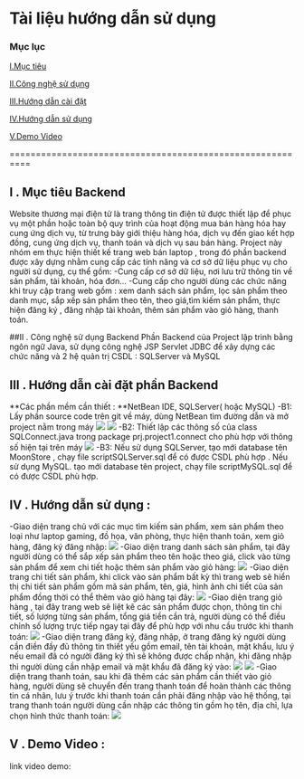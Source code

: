 # Tài liệu hướng dẫn sử dụng

### Mục lục

[I.Mục tiêu](#muctieu)

[II.Công nghệ sử dụng](#congnghesudung)

[III.Hướng dẫn cài đặt](#huongdancaidat)

[IV.Hướng dẫn sử dụng](#huongdansudung)

[V.Demo Video](#demovideo)


==========================================================

<a name="muctieu"></a>
## I . Mục tiêu Backend
Website thương mại điện tử là trang thông tin điện tử được thiết lập để phục vụ một phần hoặc toàn bộ quy trình của hoạt động mua bán hàng hóa hay cung ứng dịch vụ, từ trưng bày giới thiệu hàng hóa, dịch vụ đến giao kết hợp đồng, cung ứng dịch vụ, thanh toán và dịch vụ sau bán hàng.
Project này nhóm em thực hiện thiết kế trang web bán laptop , trong đó phần backend được xây dựng nhằm cung cấp các tính năng và cơ sở dữ liệu phục vụ cho người sử dụng, cụ thể gồm:
-Cung cấp cơ sở dữ liệu, nơi lưu trữ thông tin về sản phẩm, tài khoản, hóa đơn...
-Cung cấp cho người dùng các chức năng khi truy cập trang web gồm : xem danh sách sản phẩm, lọc sản phẩm theo danh mục, sắp xếp sản phẩm theo tên, theo giá,tìm kiếm sản phẩm, thực hiện đăng ký , đăng nhập tài khoản, thêm sản phẩm vào giỏ hàng, thanh toán.

<a name="congnghesudung"></a>
##II . Công nghệ sử dụng Backend
Phần Backend của Project lập trình bằng ngôn ngữ Java, sử dụng công nghệ JSP Servlet JDBC để xây dựng các chức năng và 2 hệ quản trị CSDL : SQLServer và MySQL

<a name="huongdancaidat"></a>
## III . Hướng dẫn cài đặt phần Backend
**Các phần mềm cần thiết : **NetBean IDE, SQLServer( hoặc MySQL)
-B1: Lấy phần source code trên git về máy, dùng NetBean tìm đường dẫn và mở project nằm trong máy
<img src=https://imgur.com/wKEuXvP>
<img src=https://imgur.com/SGNi3Re>
-B2: Thiết lập các thông số của class SQLConnect.java trong package prj.project1.connect cho phù hợp với thông số hiện tại trên máy
<img src=https://imgur.com/0b6WZI7>
-B3: Nếu sử dụng SQLServer, tạo mới database tên MoonStore , chạy file scriptSQLServer.sql để có được CSDL phù hợp .
Nếu sử dụng MySQL. tạo mới database tên project, chạy file scriptMySQL.sql để có được CSDL phù hợp.

<a name="huongdansudung"></a>
## IV . Hướng dẫn sử dụng :
-Giao diện trang chủ với các mục tìm kiếm sản phẩm, xem sản phẩm theo loại như laptop gaming, đồ họa, văn phòng, thực hiện thanh toán, xem giỏ hàng, đăng ký đăng nhập:
<img src=https://imgur.com/IBooYO7>
-Giao diện trang danh sách sản phẩm, tại đây người dùng có thể sắp xếp sản phẩm theo tên hoặc theo giá, click vào từng sản phẩm để xem chi tiết hoặc thêm sản phẩm vào giỏ hàng:
<img src=https://imgur.com/dSt0aIH>
-Giao diện trang chi tiết sản phẩm, khi click vào sản phẩm bất kỳ thì trang web sẽ hiển thị chi tiết sản phẩm gồm mã sản phẩm, tên, giá, hình ảnh chi tiết của sản phẩm đồng thời có thể thêm vào giỏ hàng tại đây:
<img src=https://imgur.com/oRRoiDa>
-Giao diện trang giỏ hàng , tại đây trang web sẽ liệt kê các sản phẩm được chọn, thông tin chi tiết, số lượng từng sản phẩm, tổng giá tiền cần trả, người dùng có thể điều chỉnh số lượng trực tiếp ngay tại đây để phù hợp với nhu cầu trước khi thanh toán:
<img src=https://imgur.com/52yynsG>
-Giao diện trang đăng ký, đăng nhập, ở trang đăng ký người dùng cần điền đầy đủ thông tin thiết yếu gồm email, tên tài khoản, mật khẩu, lưu ý nếu email đã có người đăng ký thì sẽ không được chấp nhận, khi đăng nhập thì người dùng cần nhập email và mật khẩu đã đăng ký vào:
<img src=https://imgur.com/ZMBFpe8>
<img src=https://imgur.com/7AVCEJh>
-Giao diện trang thanh toán, sau khi đã thêm các sản phẩm cần thiết vào giỏ hàng, người dùng sẽ chuyển đến trang thanh toán để hoàn thành các thông tin cá nhân, lưu ý trước khi thanh toán cần phải đăng nhập vào hệ thống, tại trang thanh toán người dùng cần nhập các thông tin gồm họ tên, địa chỉ, lựa chọn hình thức thanh toán:
<img src=https://imgur.com/n69Son9>

<a name="demovideo"></a>
## V . Demo Video :
link video demo:



